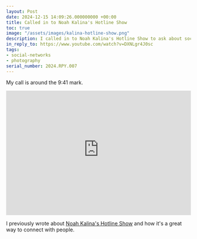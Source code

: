 ```yaml
---
layout: Post
date: 2024-12-15 14:09:26.000000000 +00:00
title: Called in to Noah Kalina's Hotline Show
toc: true
image: "/assets/images/kalina-hotline-show.png"
description: I called in to Noah Kalina's Hotline Show to ask about social networks.
in_reply_to: https://www.youtube.com/watch?v=DXNLgr4J0sc
tags:
- social-networks
- photography
serial_number: 2024.RPY.007
---
```

My call is around the 9:41 mark.

<iframe width="100%" height="340" src="https://www.youtube-nocookie.com/embed/DXNLgr4J0sc?si=E092_c0lOvzXxt_S" title="YouTube video player" frameborder="0" allow="accelerometer; autoplay; clipboard-write; encrypted-media; gyroscope; picture-in-picture; web-share" referrerpolicy="strict-origin-when-cross-origin" allowfullscreen></iframe>

I previously wrote about [Noah Kalina's Hotline Show](https://www.joshbeckman.org/notes/hotline-show-by-noah-kalina) and how it's a great way to connect with people.
